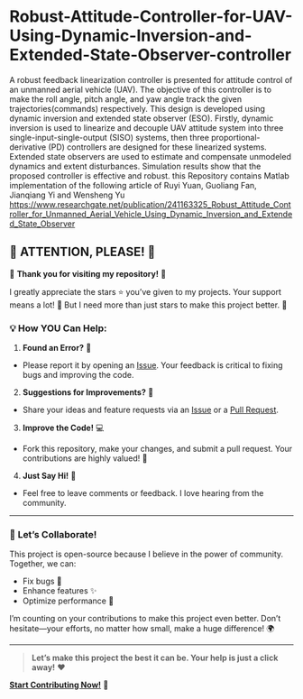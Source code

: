 # Robust-Attitude-Controller-for-UAV-Using-Dynamic-Inversion-and-Extended-State-Observer-controller
A robust feedback linearization controller is presented for attitude control of an unmanned aerial vehicle (UAV). The objective of this controller is to make the roll angle, pitch angle, and yaw angle track the given trajectories(commands) respectively. This design is developed using dynamic inversion and extended state observer (ESO). Firstly, dynamic inversion is used to linearize and decouple UAV attitude system into three single-input-single-output (SISO) systems, then three proportional-derivative (PD) controllers are designed for these linearized systems. Extended state observers are used to estimate and compensate unmodeled dynamics and extent disturbances. Simulation results show that the proposed controller is effective and robust.
 this Repository contains Matlab implementation of the following article of Ruyi Yuan, Guoliang Fan, Jianqiang Yi and Wensheng Yu  https://www.researchgate.net/publication/241163325_Robust_Attitude_Controller_for_Unmanned_Aerial_Vehicle_Using_Dynamic_Inversion_and_Extended_State_Observer

## 🚨 **ATTENTION, PLEASE!** 🚨

🎉 **Thank you for visiting my repository!** 🎉

I greatly appreciate the stars ⭐ you’ve given to my projects. Your support means a lot! 🙏 But I need more than just stars to make this project better. 🚀

### 💡 **How YOU Can Help:**

1. **Found an Error?** 🐛
  
  - Please report it by opening an [Issue](https://github.com/your-repo-name/issues). Your feedback is critical to fixing bugs and improving the code.
2. **Suggestions for Improvements?** 🌟
  
  - Share your ideas and feature requests via an [Issue](https://github.com/your-repo-name/issues) or a [Pull Request](https://github.com/your-repo-name/pulls).
3. **Improve the Code!** 💻
  
  - Fork this repository, make your changes, and submit a pull request. Your contributions are highly valued! 💪
4. **Just Say Hi!** 👋
  
  - Feel free to leave comments or feedback. I love hearing from the community.

---

### 📢 **Let’s Collaborate!**

This project is open-source because I believe in the power of community. Together, we can:

- Fix bugs 🐞
- Enhance features ✨
- Optimize performance 🚀

I’m counting on your contributions to make this project even better. Don’t hesitate—your efforts, no matter how small, make a huge difference! 🌍

---

> **Let’s make this project the best it can be. Your help is just a click away!** ❤️

**[Start Contributing Now!](https://github.com/your-repo-name)** 🙌
